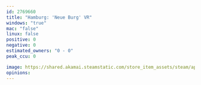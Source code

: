 ```yaml
---
id: 2769660
title: "Hamburg: 'Neue Burg' VR"
windows: "true"
mac: "false"
linux: false
positive: 0
negative: 0
estimated_owners: "0 - 0"
peak_ccu: 0

image: https://shared.akamai.steamstatic.com/store_item_assets/steam/apps/2769660/header.jpg?t=1711454450
opinions:
---
```

